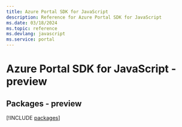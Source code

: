 ```yaml
---
title: Azure Portal SDK for JavaScript
description: Reference for Azure Portal SDK for JavaScript
ms.date: 03/18/2024
ms.topic: reference
ms.devlang: javascript
ms.service: portal
---
```

# Azure Portal SDK for JavaScript - preview
## Packages - preview
[!INCLUDE [packages](portal-index.md)]